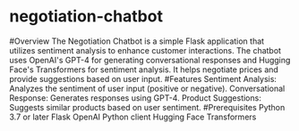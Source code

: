 # negotiation-chatbot
#Overview
The Negotiation Chatbot is a simple Flask application that utilizes sentiment analysis to enhance customer interactions. The chatbot uses OpenAI's GPT-4 for generating conversational responses and Hugging Face's Transformers for sentiment analysis. It helps negotiate prices and provide suggestions based on user input.
#Features
Sentiment Analysis: Analyzes the sentiment of user input (positive or negative).
Conversational Response: Generates responses using GPT-4.
Product Suggestions: Suggests similar products based on user sentiment.
#Prerequisites
Python 3.7 or later
Flask
OpenAI Python client
Hugging Face Transformers
